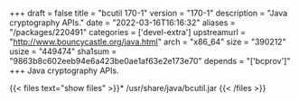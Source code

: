 +++
draft = false
title = "bcutil 170-1"
version = "170-1"
description = "Java cryptography APIs."
date = "2022-03-16T16:16:32"
aliases = "/packages/220491"
categories = ['devel-extra']
upstreamurl = "http://www.bouncycastle.org/java.html"
arch = "x86_64"
size = "390212"
usize = "449474"
sha1sum = "9863b8c602eeb94e6a423be0ae1af63e2e173e70"
depends = "['bcprov']"
+++
Java cryptography APIs.

{{< files text="show files" >}}* /usr/share/java/bcutil.jar
{{< /files >}}